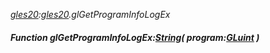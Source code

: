_[gles20](../../modules/gles20/gles20-module.md):[gles20](../../modules/gles20/gles20-module.md).glGetProgramInfoLogEx_
##### Function glGetProgramInfoLogEx:[String](../../modules/wonkey/wonkey-types-string.md)( program:[GLuint](../../modules/gles20/gles20-gluint.md) )
